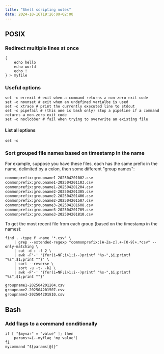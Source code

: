 ```yaml
---
title: "Shell scripting notes"
date: 2024-10-16T19:26:00+02:00
---
```


## POSIX

### Redirect multiple lines at once

```shell
{
    echo hello
    echo world
    echo !
} > myfile
```

### Useful options

```shell
set -o errexit # exit when a command returns a non-zero exit code
set -o nounset # exit when an undefined varialbe is used
set -o xtrace # print the currently executed line to stdout
set -o pipefail # (this one is bash only) stop a pipeline if a command returns a non-zero exit code
set -o noclobber # fail when trying to overwrite an existing file
```

#### List all options

```terminal
set -o
```

### Sort grouped file names based on timestamp in the name

For example, suppose you have these files, each has the same prefix in the name, delimited by a colon, then some different "group names":

```txt
commonprefix:groupname1-202504201002.csv
commonprefix:groupname1-202504201103.csv
commonprefix:groupname1-202504201204.csv
commonprefix:groupname2-202504201305.csv
commonprefix:groupname2-202504201406.csv
commonprefix:groupname2-202504201507.csv
commonprefix:groupname3-202504201608.csv
commonprefix:groupname3-202504201709.csv
commonprefix:groupname3-202504201810.csv
```

To get the most recent file from each group (based on the timestamp in the names):

```terminal
find . -type f -name '*.csv' \
    | grep --extended-regexp "commonprefix:[A-Za-z].+-[0-9]+.*csv" --only-matching \
    | cut -d : -f 2 \
    | awk -F'-' '{for(i=NF;i>1;i--)printf "%s-",$i;printf "%s",$1;print ""}' \
    | sort --reverse \
    | sort -u -t- -k2 \
    | awk -F'-' '{for(i=NF;i>1;i--)printf "%s-",$i;printf "%s",$1;print ""}'
```

```txt
groupname1-202504201204.csv
groupname2-202504201507.csv
groupname3-202504201810.csv
```

## Bash

### Add flags to a command conditionally

```shell
if [ "$myvar" = "value" ]; then
    params+=(--myflag 'my value')
fi
mycommand "${params[@]}"
```
